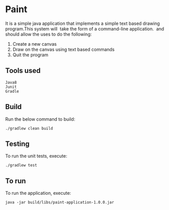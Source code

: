 # Paint
It is a simple java application that implements a simple text based drawing program.This system will  take the form of a command-line application.  and should allow the uses to do the following:
1. Create a new canvas
2. Draw on the canvas using text based commands
3. Quit the program

## Tools used
```
Java8
Junit
Gradle
```

## Build

Run the below command to build:
```
./gradlew clean build
```

## Testing
To run the unit tests, execute:
```
./gradlew test
```

## To run
To run the application, execute:
```
java -jar build/libs/paint-application-1.0.0.jar
```






